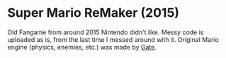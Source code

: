 # Super Mario ReMaker (2015)
Old Fangame from around 2015 Nintendo didn't like.
Messy code is uploaded as is, from the last time I messed around with it.
Original Mario engine (physics, enemies, etc.) was made by [Gate](https://github.com/GateteVerde).
